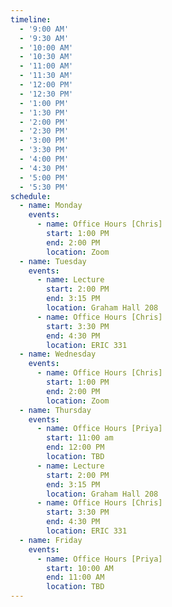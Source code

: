 ```yaml
---
timeline:
  - '9:00 AM'
  - '9:30 AM'
  - '10:00 AM'
  - '10:30 AM'
  - '11:00 AM'
  - '11:30 AM'
  - '12:00 PM'
  - '12:30 PM'
  - '1:00 PM'
  - '1:30 PM'
  - '2:00 PM'
  - '2:30 PM'
  - '3:00 PM'
  - '3:30 PM'
  - '4:00 PM'
  - '4:30 PM'
  - '5:00 PM'
  - '5:30 PM'
schedule:
  - name: Monday
    events:
      - name: Office Hours [Chris]
        start: 1:00 PM
        end: 2:00 PM
        location: Zoom
  - name: Tuesday
    events:
      - name: Lecture
        start: 2:00 PM
        end: 3:15 PM
        location: Graham Hall 208
      - name: Office Hours [Chris]
        start: 3:30 PM
        end: 4:30 PM
        location: ERIC 331
  - name: Wednesday
    events:
      - name: Office Hours [Chris]
        start: 1:00 PM
        end: 2:00 PM
        location: Zoom
  - name: Thursday
    events:
      - name: Office Hours [Priya]
        start: 11:00 am
        end: 12:00 PM 
        location: TBD
      - name: Lecture
        start: 2:00 PM
        end: 3:15 PM
        location: Graham Hall 208
      - name: Office Hours [Chris]
        start: 3:30 PM
        end: 4:30 PM
        location: ERIC 331
  - name: Friday
    events:
      - name: Office Hours [Priya]
        start: 10:00 AM
        end: 11:00 AM
        location: TBD
---
```

